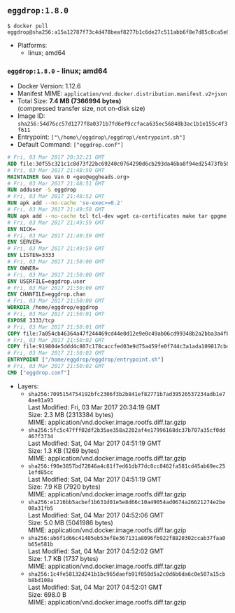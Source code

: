 ## `eggdrop:1.8.0`

```console
$ docker pull eggdrop@sha256:a15a12787f73c4d478beaf8277b1c6de27c511abb6f8e7d85c8ca5e03aa603d3
```

-	Platforms:
	-	linux; amd64

### `eggdrop:1.8.0` - linux; amd64

-	Docker Version: 1.12.6
-	Manifest MIME: `application/vnd.docker.distribution.manifest.v2+json`
-	Total Size: **7.4 MB (7366994 bytes)**  
	(compressed transfer size, not on-disk size)
-	Image ID: `sha256:54d76cc57d1277f8a0371b7fd6ef9ccfaca635ec56848b3ac1b1e155c4f3f611`
-	Entrypoint: `["\/home\/eggdrop\/eggdrop\/entrypoint.sh"]`
-	Default Command: `["eggdrop.conf"]`

```dockerfile
# Fri, 03 Mar 2017 20:32:21 GMT
ADD file:3df55c321c1c8d73f22bc69240c0764290d6cb293da46ba8f94ed25473fb5853 in / 
# Fri, 03 Mar 2017 21:48:50 GMT
MAINTAINER Geo Van O <geo@eggheads.org>
# Fri, 03 Mar 2017 21:48:51 GMT
RUN adduser -S eggdrop
# Fri, 03 Mar 2017 21:48:52 GMT
RUN apk add --no-cache 'su-exec>=0.2'
# Fri, 03 Mar 2017 21:49:58 GMT
RUN apk add --no-cache tcl tcl-dev wget ca-certificates make tar gpgme bash build-base openssl openssl-dev  && wget ftp://ftp.eggheads.org/pub/eggdrop/source/stable/eggdrop-1.8.0.tar.gz   && wget ftp://ftp.eggheads.org/pub/eggdrop/source/stable/eggdrop-1.8.0.tar.gz.asc   && gpg --keyserver ha.pool.sks-keyservers.net --recv-key E01C240484DE7DBE190FE141E7667DE1D1A39AFF   && gpg --batch --verify eggdrop-1.8.0.tar.gz.asc eggdrop-1.8.0.tar.gz   && rm eggdrop-1.8.0.tar.gz.asc   && tar -zxvf eggdrop-1.8.0.tar.gz   && rm eggdrop-1.8.0.tar.gz   && ( cd eggdrop-1.8.0     && ./configure     && make config     && make     && make install DEST=/home/eggdrop/eggdrop )   && rm -rf eggdrop-1.8.0   && mkdir /home/eggdrop/eggdrop/data   && chown -R eggdrop /home/eggdrop/eggdrop   && apk del tcl-dev wget ca-certificates make tar gpgme build-base openssl-dev
# Fri, 03 Mar 2017 21:49:59 GMT
ENV NICK=
# Fri, 03 Mar 2017 21:49:59 GMT
ENV SERVER=
# Fri, 03 Mar 2017 21:49:59 GMT
ENV LISTEN=3333
# Fri, 03 Mar 2017 21:50:00 GMT
ENV OWNER=
# Fri, 03 Mar 2017 21:50:00 GMT
ENV USERFILE=eggdrop.user
# Fri, 03 Mar 2017 21:50:00 GMT
ENV CHANFILE=eggdrop.chan
# Fri, 03 Mar 2017 21:50:00 GMT
WORKDIR /home/eggdrop/eggdrop
# Fri, 03 Mar 2017 21:50:01 GMT
EXPOSE 3333/tcp
# Fri, 03 Mar 2017 21:50:01 GMT
COPY file:7a054cb46364a47f244469cd44e0d12e9e0c49ab06cd99348b2a2bba3a4fb1c8 in /home/eggdrop/eggdrop 
# Fri, 03 Mar 2017 21:50:02 GMT
COPY file:919804e5ddd4c807c178caccfed03e9d75a459fe0f744c3a1ada109817cb44ec in /home/eggdrop/eggdrop/scripts/ 
# Fri, 03 Mar 2017 21:50:02 GMT
ENTRYPOINT ["/home/eggdrop/eggdrop/entrypoint.sh"]
# Fri, 03 Mar 2017 21:50:02 GMT
CMD ["eggdrop.conf"]
```

-	Layers:
	-	`sha256:7095154754192bfc2306f3b2b841ef82771b7ad39526537234adb1e74ae81a93`  
		Last Modified: Fri, 03 Mar 2017 20:34:19 GMT  
		Size: 2.3 MB (2313384 bytes)  
		MIME: application/vnd.docker.image.rootfs.diff.tar.gzip
	-	`sha256:5fc5c47fff02df2b35ae358a2202af4e17996168dc37b707a35cf0dd467f3734`  
		Last Modified: Sat, 04 Mar 2017 04:51:19 GMT  
		Size: 1.3 KB (1269 bytes)  
		MIME: application/vnd.docker.image.rootfs.diff.tar.gzip
	-	`sha256:f90e3857bd72846a4c81f7ed61db77dc8cc8462fa581cd45ab69ec251efd85cc`  
		Last Modified: Sat, 04 Mar 2017 04:51:19 GMT  
		Size: 7.9 KB (7920 bytes)  
		MIME: application/vnd.docker.image.rootfs.diff.tar.gzip
	-	`sha256:e1216bb5acbef1b631d01e5e8d66c10a49054ad0674a26621274e2be08a31fb5`  
		Last Modified: Sat, 04 Mar 2017 04:52:06 GMT  
		Size: 5.0 MB (5041986 bytes)  
		MIME: application/vnd.docker.image.rootfs.diff.tar.gzip
	-	`sha256:ab6f1d66c41405eb53ef8e367131a8096fb922f8820302ccab37faa0b65e581b`  
		Last Modified: Sat, 04 Mar 2017 04:52:02 GMT  
		Size: 1.7 KB (1737 bytes)  
		MIME: application/vnd.docker.image.rootfs.diff.tar.gzip
	-	`sha256:1c4fe58132d241b1bc965daefb91f058d5a2c0d6b6da6c0e507a15cbb8bd108a`  
		Last Modified: Sat, 04 Mar 2017 04:52:01 GMT  
		Size: 698.0 B  
		MIME: application/vnd.docker.image.rootfs.diff.tar.gzip
